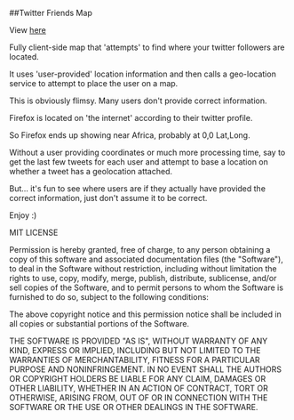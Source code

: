 ##Twitter Friends Map

View [here](http://theron17.github.com/Twitter-Friends-Map)

Fully client-side map that 'attempts' to find where your twitter followers are located.

It uses 'user-provided' location information and then calls a geo-location service to attempt to place the user on a map.

This is obviously flimsy. Many users don't provide correct information. 

Firefox is located on 'the internet' according to their twitter profile.

So Firefox ends up showing near Africa, probably at 0,0 Lat,Long.

Without a user providing coordinates or much more processing time, say to get the last few tweets for each user and attempt to base a location on whether a tweet has a geolocation attached.

But... it's fun to see where users are if they actually have provided the correct information, just don't assume it to be correct.

Enjoy :)



MIT LICENSE

Permission is hereby granted, free of charge, to any person obtaining
a copy of this software and associated documentation files (the
"Software"), to deal in the Software without restriction, including
without limitation the rights to use, copy, modify, merge, publish,
distribute, sublicense, and/or sell copies of the Software, and to
permit persons to whom the Software is furnished to do so, subject to
the following conditions:

The above copyright notice and this permission notice shall be
included in all copies or substantial portions of the Software.

THE SOFTWARE IS PROVIDED "AS IS", WITHOUT WARRANTY OF ANY KIND,
EXPRESS OR IMPLIED, INCLUDING BUT NOT LIMITED TO THE WARRANTIES OF
MERCHANTABILITY, FITNESS FOR A PARTICULAR PURPOSE AND
NONINFRINGEMENT. IN NO EVENT SHALL THE AUTHORS OR COPYRIGHT HOLDERS BE
LIABLE FOR ANY CLAIM, DAMAGES OR OTHER LIABILITY, WHETHER IN AN ACTION
OF CONTRACT, TORT OR OTHERWISE, ARISING FROM, OUT OF OR IN CONNECTION
WITH THE SOFTWARE OR THE USE OR OTHER DEALINGS IN THE SOFTWARE.